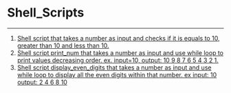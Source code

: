 # Shell_Scripts
---
1. [Shell script that takes a number as input and checks if it is equals to 10, greater than 10 and less than 10.](https://github.com/bcm082/bash_scripts/blob/main/1-If_Statement.sh)
2. [Shell script print_num that takes a number as input and use while loop to print values decreasing order. ex. input=10, output: 10 9 8 7 6 5 4 3 2 1.](https://github.com/bcm082/bash_scripts/blob/main/1.1-While-Loop.sh)
3. [Shell script display_even_digits that takes a number as input and use while loop to display all the even digits within that number. ex input: 10 output: 2 4 6 8 10](https://github.com/bcm082/bash_scripts/blob/main/1.2-While_Do_Loop.sh)
